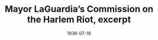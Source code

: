 --- 
title: Mayor LaGuardia’s Commission on the Harlem Riot, excerpt
featured: harlem-riot-report.jpg
featuredAlt: Report cover
layout: "tc-single"
draft: false
hasContentInGallery: true
date: 1936-07-18
--- 